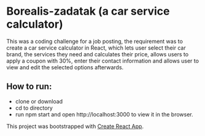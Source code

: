 # Borealis-zadatak (a car service calculator)

This was a coding challenge for a job posting, the requirement was to create a car service calculator in React, which lets user select their car brand, the services they need and calculates their price, allows users to apply a coupon with 30%, enter their contact information and allows user to view and edit the selected options afterwards.

## How to run:
* clone or download
* cd to directory
* run npm start and open http://localhost:3000 to view it in the browser.

This project was bootstrapped with [Create React App](https://github.com/facebook/create-react-app).

